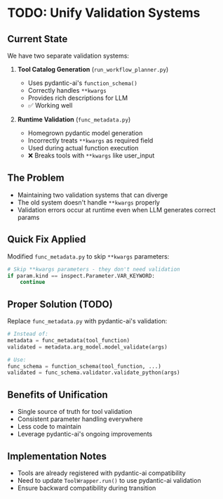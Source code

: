 # TODO: Unify Validation Systems

## Current State
We have two separate validation systems:

1. **Tool Catalog Generation** (`run_workflow_planner.py`)
   - Uses pydantic-ai's `function_schema()` 
   - Correctly handles `**kwargs`
   - Provides rich descriptions for LLM
   - ✅ Working well

2. **Runtime Validation** (`func_metadata.py`)
   - Homegrown pydantic model generation
   - Incorrectly treats `**kwargs` as required field
   - Used during actual function execution
   - ❌ Breaks tools with `**kwargs` like user_input

## The Problem
- Maintaining two validation systems that can diverge
- The old system doesn't handle `**kwargs` properly
- Validation errors occur at runtime even when LLM generates correct params

## Quick Fix Applied
Modified `func_metadata.py` to skip `**kwargs` parameters:
```python
# Skip **kwargs parameters - they don't need validation
if param.kind == inspect.Parameter.VAR_KEYWORD:
    continue
```

## Proper Solution (TODO)
Replace `func_metadata.py` with pydantic-ai's validation:
```python
# Instead of:
metadata = func_metadata(tool_function)
validated = metadata.arg_model.model_validate(args)

# Use:
func_schema = function_schema(tool_function, ...)
validated = func_schema.validator.validate_python(args)
```

## Benefits of Unification
- Single source of truth for tool validation
- Consistent parameter handling everywhere
- Less code to maintain
- Leverage pydantic-ai's ongoing improvements

## Implementation Notes
- Tools are already registered with pydantic-ai compatibility
- Need to update `ToolWrapper.run()` to use pydantic-ai validation
- Ensure backward compatibility during transition